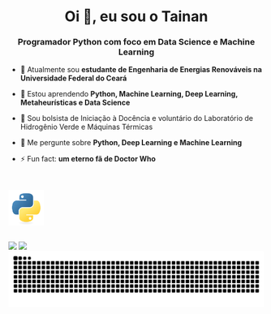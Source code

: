 <h1 align="center">Oi 👋, eu sou o Tainan</h1>
<h3 align="center">Programador Python com foco em Data Science e Machine Learning</h3>

- 🔭 Atualmente sou **estudante de Engenharia de Energias Renováveis na Universidade Federal do Ceará**

- 🌱 Estou aprendendo **Python, Machine Learning, Deep Learning, Metaheurísticas e Data Science**

- 👯 Sou bolsista de Iniciação à Docência e voluntário do Laboratório de Hidrogênio Verde e Máquinas Térmicas

- 💬 Me pergunte sobre **Python, Deep Learning e Machine Learning**

- ⚡ Fun fact: **um eterno fã de Doctor Who**

##

<div style="display: inline_block"><br>
  <a href="https://www.python.org" target="_blank" rel="noreferrer"> <img src="https://raw.githubusercontent.com/devicons/devicon/master/icons/python/python-original.svg" alt="python" width="70" height="70"/> </a> </p>
</div>

##

<div>
  <a href="https://linkedin.com/in/tainan-sousa"><img src="https://img.shields.io/badge/LinkedIn-0077B5?style=for-the-badge&logo=linkedin&logoColor=white target="blank"/></a>
  <a href="mailto:tdw0722@gmail.com"><img src="https://img.shields.io/badge/Gmail-D14836?style=for-the-badge&logo=gmail&logoColor=white" target="_blank"></a>
</div>

<picture>
  <source media="(prefers-color-scheme: dark)" srcset="https://raw.githubusercontent.com/Tainann/Tainann/output/github-contribution-grid-snake-dark.svg">
  <source media="(prefers-color-scheme: light)" srcset="https://raw.githubusercontent.com/Tainann/Tainann/output/github-contribution-grid-snake.svg">
  <img alt="github contribution grid snake animation" src="https://raw.githubusercontent.com/Tainann/Tainann/output/github-contribution-grid-snake.svg"> 
</picture>

 
